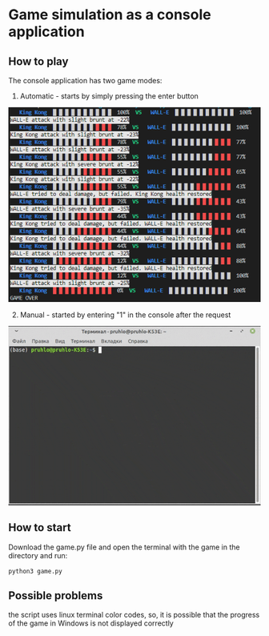 # Game simulation as a console application

## How to play

The console application has two game modes:
1. Automatic - starts by simply pressing the enter button

![example](https://github.com/pruhlo/first_game/blob/master/Screen.png)

2. Manual - started by entering "1" in the console after the request

![example](https://github.com/pruhlo/first_game/blob/master/Animation_gif.gif)

## How to start
Download the game.py file and open the terminal with the game in the directory and run:
```
python3 game.py
```

## Possible problems 
the script uses linux terminal color codes, so, it is possible that the progress of the game in Windows is not displayed correctly

